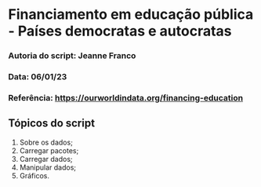 # Financiamento em educação pública - Países democratas e autocratas

### Autoria do script: Jeanne Franco
### Data: 06/01/23
### Referência: https://ourworldindata.org/financing-education

## Tópicos do script

1. Sobre os dados;
2. Carregar pacotes;
3. Carregar dados;
4. Manipular dados;
5. Gráficos.
